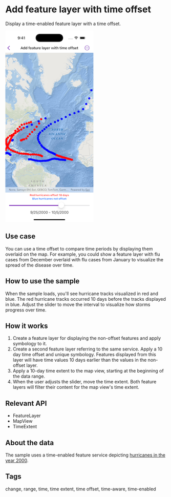 # Add feature layer with time offset

Display a time-enabled feature layer with a time offset.

![Image of add feature layer with time offset sample](add-feature-layer-with-time-offset.png)

## Use case

You can use a time offset to compare time periods by displaying them overlaid on the map. For example, you could show a feature layer with flu cases from December overlaid with flu cases from January to visualize the spread of the disease over time.

## How to use the sample

When the sample loads, you'll see hurricane tracks visualized in red and blue. The red hurricane tracks occurred 10 days before the tracks displayed in blue. Adjust the slider to move the interval to visualize how storms progress over time.

## How it works

1. Create a feature layer for displaying the non-offset features and apply symbology to it.
2. Create a second feature layer referring to the same service. Apply a 10 day time offset and unique symbology. Features displayed from this layer will have time values 10 days earlier than the values in the non-offset layer.
3. Apply a 10-day time extent to the map view, starting at the beginning of the data range.
4. When the user adjusts the slider, move the time extent. Both feature layers will filter their content for the map view's time extent.

## Relevant API

* FeatureLayer
* MapView
* TimeExtent

## About the data

The sample uses a time-enabled feature service depicting [hurricanes in the year 2000](https://sampleserver6.arcgisonline.com/arcgis/rest/services/Hurricanes/MapServer/0).

## Tags

change, range, time, time extent, time offset, time-aware, time-enabled
